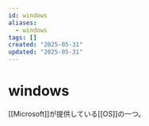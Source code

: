 ```yaml
---
id: windows
aliases:
  - windows
tags: []
created: "2025-05-31"
updated: "2025-05-31"
---
```


# windows

[[Microsoft]]が提供している[[OS]]の一つ。



